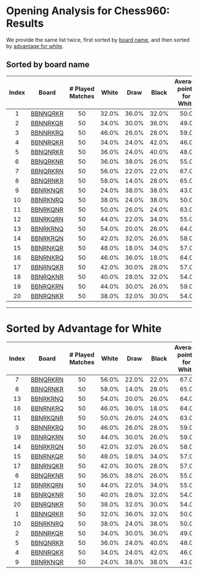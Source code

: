 # Opening Analysis for Chess960: Results

We provide the same list twice, first sorted by [board name](#sorted-by-board-name), and then sorted by [advantage for white](#sorted-by-advantage-for-white).

## Sorted by board name

| Index | Board                            | # Played Matches        | White           | Draw           | Black           | Average points for White |
|:-----:|----------------------------------|:-----------------------:|:---------------:|:--------------:|:---------------:|:------------------------:|
| 1 | [BBNNQRKR](BoardAnalysis/bbnnqrkr.md) | 50            | 32.0% | 36.0% | 32.0% | 50.0
| 2 | [BBNNRKQR](BoardAnalysis/bbnnrkqr.md) | 50            | 34.0% | 30.0% | 36.0% | 49.0
| 3 | [BBNNRKRQ](BoardAnalysis/bbnnrkrq.md) | 50            | 46.0% | 26.0% | 28.0% | 59.0
| 4 | [BBNNRQKR](BoardAnalysis/bbnnrqkr.md) | 50            | 34.0% | 24.0% | 42.0% | 46.0
| 5 | [BBNQNRKR](BoardAnalysis/bbnqnrkr.md) | 50            | 36.0% | 24.0% | 40.0% | 48.0
| 6 | [BBNQRKNR](BoardAnalysis/bbnqrknr.md) | 50            | 36.0% | 38.0% | 26.0% | 55.0
| 7 | [BBNQRKRN](BoardAnalysis/bbnqrkrn.md) | 50            | 56.0% | 22.0% | 22.0% | 67.0
| 8 | [BBNQRNKR](BoardAnalysis/bbnqrnkr.md) | 50            | 58.0% | 14.0% | 28.0% | 65.0
| 9 | [BBNRKNQR](BoardAnalysis/bbnrknqr.md) | 50            | 24.0% | 38.0% | 38.0% | 43.0
| 10 | [BBNRKNRQ](BoardAnalysis/bbnrknrq.md) | 50            | 38.0% | 24.0% | 38.0% | 50.0
| 11 | [BBNRKQNR](BoardAnalysis/bbnrkqnr.md) | 50            | 50.0% | 26.0% | 24.0% | 63.0
| 12 | [BBNRKQRN](BoardAnalysis/bbnrkqrn.md) | 50            | 44.0% | 22.0% | 34.0% | 55.0
| 13 | [BBNRKRNQ](BoardAnalysis/bbnrkrnq.md) | 50            | 54.0% | 20.0% | 26.0% | 64.0
| 14 | [BBNRKRQN](BoardAnalysis/bbnrkrqn.md) | 50            | 42.0% | 32.0% | 26.0% | 58.0
| 15 | [BBNRNKQR](BoardAnalysis/bbnrnkqr.md) | 50            | 48.0% | 18.0% | 34.0% | 57.0
| 16 | [BBNRNKRQ](BoardAnalysis/bbnrnkrq.md) | 50            | 46.0% | 36.0% | 18.0% | 64.0
| 17 | [BBNRNQKR](BoardAnalysis/bbnrnqkr.md) | 50            | 42.0% | 30.0% | 28.0% | 57.0
| 18 | [BBNRQKNR](BoardAnalysis/bbnrqknr.md) | 50            | 40.0% | 28.0% | 32.0% | 54.0
| 19 | [BBNRQKRN](BoardAnalysis/bbnrqkrn.md) | 50            | 44.0% | 30.0% | 26.0% | 59.0
| 20 | [BBNRQNKR](BoardAnalysis/bbnrqnkr.md) | 50            | 38.0% | 32.0% | 30.0% | 54.0

----
# Sorted by Advantage for White

| Index | Board                            | # Played Matches        | White           | Draw           | Black           | Average points for White |
|:-----:|----------------------------------|:-----------------------:|:---------------:|:--------------:|:---------------:|:------------------------:|
| 7 | [BBNQRKRN](BoardAnalysis/bbnqrkrn.md) | 50            | 56.0% | 22.0% | 22.0% | 67.0
| 8 | [BBNQRNKR](BoardAnalysis/bbnqrnkr.md) | 50            | 58.0% | 14.0% | 28.0% | 65.0
| 13 | [BBNRKRNQ](BoardAnalysis/bbnrkrnq.md) | 50            | 54.0% | 20.0% | 26.0% | 64.0
| 16 | [BBNRNKRQ](BoardAnalysis/bbnrnkrq.md) | 50            | 46.0% | 36.0% | 18.0% | 64.0
| 11 | [BBNRKQNR](BoardAnalysis/bbnrkqnr.md) | 50            | 50.0% | 26.0% | 24.0% | 63.0
| 3 | [BBNNRKRQ](BoardAnalysis/bbnnrkrq.md) | 50            | 46.0% | 26.0% | 28.0% | 59.0
| 19 | [BBNRQKRN](BoardAnalysis/bbnrqkrn.md) | 50            | 44.0% | 30.0% | 26.0% | 59.0
| 14 | [BBNRKRQN](BoardAnalysis/bbnrkrqn.md) | 50            | 42.0% | 32.0% | 26.0% | 58.0
| 15 | [BBNRNKQR](BoardAnalysis/bbnrnkqr.md) | 50            | 48.0% | 18.0% | 34.0% | 57.0
| 17 | [BBNRNQKR](BoardAnalysis/bbnrnqkr.md) | 50            | 42.0% | 30.0% | 28.0% | 57.0
| 6 | [BBNQRKNR](BoardAnalysis/bbnqrknr.md) | 50            | 36.0% | 38.0% | 26.0% | 55.0
| 12 | [BBNRKQRN](BoardAnalysis/bbnrkqrn.md) | 50            | 44.0% | 22.0% | 34.0% | 55.0
| 18 | [BBNRQKNR](BoardAnalysis/bbnrqknr.md) | 50            | 40.0% | 28.0% | 32.0% | 54.0
| 20 | [BBNRQNKR](BoardAnalysis/bbnrqnkr.md) | 50            | 38.0% | 32.0% | 30.0% | 54.0
| 1 | [BBNNQRKR](BoardAnalysis/bbnnqrkr.md) | 50            | 32.0% | 36.0% | 32.0% | 50.0
| 10 | [BBNRKNRQ](BoardAnalysis/bbnrknrq.md) | 50            | 38.0% | 24.0% | 38.0% | 50.0
| 2 | [BBNNRKQR](BoardAnalysis/bbnnrkqr.md) | 50            | 34.0% | 30.0% | 36.0% | 49.0
| 5 | [BBNQNRKR](BoardAnalysis/bbnqnrkr.md) | 50            | 36.0% | 24.0% | 40.0% | 48.0
| 4 | [BBNNRQKR](BoardAnalysis/bbnnrqkr.md) | 50            | 34.0% | 24.0% | 42.0% | 46.0
| 9 | [BBNRKNQR](BoardAnalysis/bbnrknqr.md) | 50            | 24.0% | 38.0% | 38.0% | 43.0
